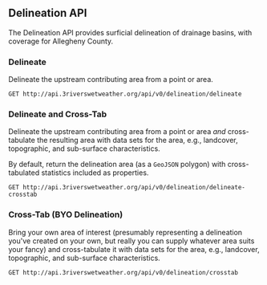 ## Delineation API

The Delineation API provides surficial delineation of drainage basins, with coverage for Allegheny County.

### Delineate

Delineate the upstream contributing area from a point or area.

```endpoint
GET http://api.3riverswetweather.org/api/v0/delineation/delineate
```

### Delineate and Cross-Tab

Delineate the upstream contributing area from a point or area *and* cross-tabulate the resulting area with data sets for the area, e.g., landcover, topographic, and sub-surface characteristics.

By default, return the delineation area (as a `GeoJSON` polygon) with cross-tabulated statistics included as properties.

```endpoint
GET http://api.3riverswetweather.org/api/v0/delineation/delineate-crosstab
```

### Cross-Tab (BYO Delineation)

Bring your own area of interest (presumably representing a delineation you've created on your own, but really you can supply whatever area suits your fancy) and cross-tabulate it with data sets for the area, e.g., landcover, topographic, and sub-surface characteristics.

```endpoint
GET http://api.3riverswetweather.org/api/v0/delineation/crosstab
```